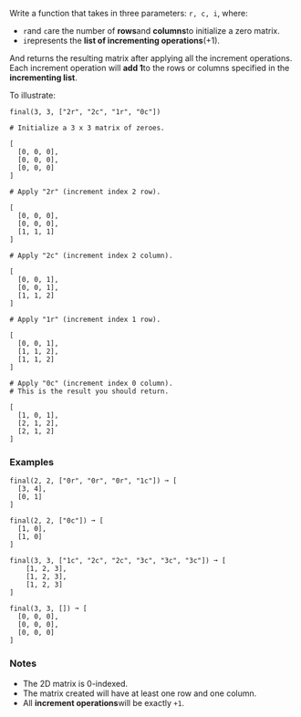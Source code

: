 Write a function that takes in three parameters: `r, c, i`, where:

*   `r`and `c`are the number of **rows**and **columns**to initialize a zero matrix.
*   `i`represents the **list of incrementing operations**(+1).

And returns the resulting matrix after applying all the increment operations. Each increment operation will **add 1**to the rows or columns specified in the **incrementing list**.

To illustrate:

    final(3, 3, ["2r", "2c", "1r", "0c"])

    # Initialize a 3 x 3 matrix of zeroes.

    [
      [0, 0, 0],
      [0, 0, 0],
      [0, 0, 0]
    ]

    # Apply "2r" (increment index 2 row).

    [
      [0, 0, 0],
      [0, 0, 0],
      [1, 1, 1]
    ]

    # Apply "2c" (increment index 2 column).

    [
      [0, 0, 1],
      [0, 0, 1],
      [1, 1, 2]
    ]

    # Apply "1r" (increment index 1 row).

    [
      [0, 0, 1],
      [1, 1, 2],
      [1, 1, 2]
    ]

    # Apply "0c" (increment index 0 column).
    # This is the result you should return.

    [
      [1, 0, 1],
      [2, 1, 2],
      [2, 1, 2]
    ]


### Examples ###
    final(2, 2, ["0r", "0r", "0r", "1c"]) ➞ [
      [3, 4],
      [0, 1]
    ]

    final(2, 2, ["0c"]) ➞ [
      [1, 0],
      [1, 0]
    ]

    final(3, 3, ["1c", "2c", "2c", "3c", "3c", "3c"]) ➞ [
        [1, 2, 3],
        [1, 2, 3],
        [1, 2, 3]
    ]

    final(3, 3, []) ➞ [
      [0, 0, 0],
      [0, 0, 0],
      [0, 0, 0]
    ]


### Notes ###
*   The 2D matrix is 0-indexed.
*   The matrix created will have at least one row and one column.
*   All **increment operations**will be exactly `+1`.